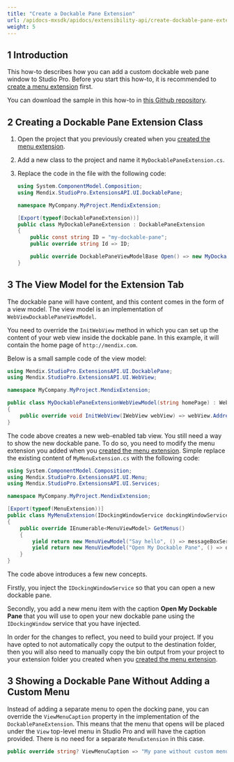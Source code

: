 ```yaml
---
title: "Create a Dockable Pane Extension"
url: /apidocs-mxsdk/apidocs/extensibility-api/create-dockable-pane-extension/
weight: 5
---
```


## 1 Introduction

This how-to describes how you can add a custom dockable web pane window to Studio Pro. Before you start this how-to, it is recommended to [create a menu extension](/apidocs-mxsdk/apidocs/extensibility-api/create-menu-extension/) first.

You can download the sample in this how-to in [this Github repository](https://github.com/mendix/ExtensionAPI-Samples).

## 2 Creating a Dockable Pane Extension Class

1. Open the project that you previously created when you [created the menu extension](/apidocs-mxsdk/apidocs/extensibility-api/create-menu-extension/).
2. Add a new class to the project and name it `MyDockablePaneExtension.cs`.
3.  Replace the code in the file with the following code:

    ```csharp
    using System.ComponentModel.Composition;
    using Mendix.StudioPro.ExtensionsAPI.UI.DockablePane;

    namespace MyCompany.MyProject.MendixExtension;

    [Export(typeof(DockablePaneExtension))]
    public class MyDockablePaneExtension : DockablePaneExtension
    {
        public const string ID = "my-dockable-pane";
        public override string Id => ID;

        public override DockablePaneViewModelBase Open() => new MyDockablePaneExtensionWebViewModel("http://mendix.com");
    }
    ```
## 3 The View Model for the Extension Tab

The dockable pane will have content, and this content comes in the form of a view model. The view model is an implementation of `WebViewDockablePaneViewModel`. 

You need to override the `InitWebView` method in which you can set up the content of your web view inside the dockable pane. In this example, it will contain the home page of `http://mendix.com`.

Below is a small sample code of the view model:

```csharp
using Mendix.StudioPro.ExtensionsAPI.UI.DockablePane;
using Mendix.StudioPro.ExtensionsAPI.UI.WebView;

namespace MyCompany.MyProject.MendixExtension;

public class MyDockablePaneExtensionWebViewModel(string homePage) : WebViewDockablePaneViewModel
{
    public override void InitWebView(IWebView webView) => webView.Address = new Uri(homePage);
}
```

The code above creates a new web-enabled tab view. You still need a way to show the new dockable pane. To do so, you need to modify the menu extension you added when you [created the menu extension](/apidocs-mxsdk/apidocs/extensibility-api/create-menu-extension/). Simple replace the existing content of `MyMenuExtension.cs` with the following code:

```csharp
using System.ComponentModel.Composition;
using Mendix.StudioPro.ExtensionsAPI.UI.Menu;
using Mendix.StudioPro.ExtensionsAPI.UI.Services;

namespace MyCompany.MyProject.MendixExtension;

[Export(typeof(MenuExtension))]
public class MyMenuExtension(IDockingWindowService dockingWindowService, IMessageBoxService messageBoxService) : MenuExtension
{
    public override IEnumerable<MenuViewModel> GetMenus()
    {
        yield return new MenuViewModel("Say hello", () => messageBoxService.ShowInformation("Hello World!"));
        yield return new MenuViewModel("Open My Dockable Pane", () => dockingWindowService.OpenPane(MyDockablePaneExtension.ID));
    }
}
```

The code above introduces a few new concepts.

Firstly, you inject the `IDockingWindowService` so that you can open a new dockable pane.

Secondly, you add a new menu item with the caption **Open My Dockable Pane** that you will use to open your new dockable pane using the `IDockingWindow` service that you have injected.

In order for the changes to reflect, you need to build your project. If you have opted to not automatically copy the output to the destination folder, then you will also need to manually copy the bin output from your project to your extension folder you created when you [created the menu extension](/apidocs-mxsdk/apidocs/extensibility-api/create-menu-extension/).

## 3 Showing a Dockable Pane Without Adding a Custom Menu

Instead of adding a separate menu to open the docking pane, you can override the `ViewMenuCaption` property in the implementation of the `DockablePaneExtension`. This means that the menu that opens will be placed under the `View` top-level menu in Studio Pro and will have the caption provided. There is no need for a separate `MenuExtension` in this case.

```csharp
public override string? ViewMenuCaption => "My pane without custom menu";
```
